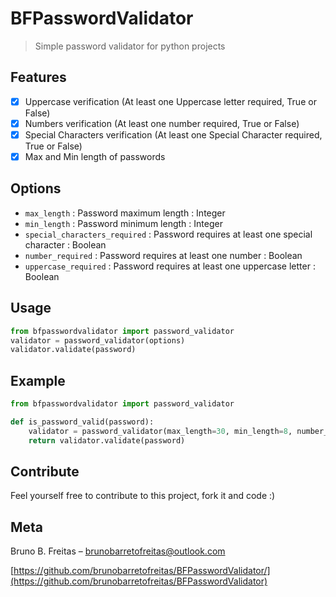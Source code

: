 # BFPasswordValidator
> Simple password validator for python projects

## Features

- [x] Uppercase verification (At least one Uppercase letter required, True or False)
- [x] Numbers verification (At least one number required, True or False)
- [x] Special Characters verification (At least one Special Character required, True or False)
- [x] Max and Min length of passwords

## Options
* ``` max_length ``` : Password maximum length : Integer
* ``` min_length ``` : Password minimum length : Integer
* ``` special_characters_required ``` : Password requires at least one special character : Boolean
* ``` number_required ``` : Password requires at least one number : Boolean
* ``` uppercase_required ``` : Password requires at least one uppercase letter : Boolean

## Usage
```python
from bfpasswordvalidator import password_validator
validator = password_validator(options)
validator.validate(password)
```

## Example

```python
from bfpasswordvalidator import password_validator

def is_password_valid(password):
    validator = password_validator(max_length=30, min_length=8, number_required=True)
    return validator.validate(password)
```
## Contribute
Feel yourself free to contribute to this project, fork it and code :)

## Meta

Bruno B. Freitas – brunobarretofreitas@outlook.com

[https://github.com/brunobarretofreitas/BFPasswordValidator/](https://github.com/brunobarretofreitas/BFPasswordValidator)

